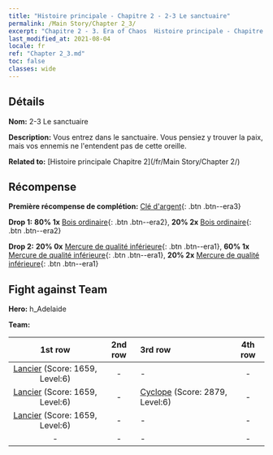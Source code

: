 ```yaml
---
title: "Histoire principale - Chapitre 2 - 2-3 Le sanctuaire"
permalink: /Main Story/Chapter 2_3/
excerpt: "Chapitre 2 - 3. Era of Chaos  Histoire principale - Chapitre 2_3. 2-3 Le sanctuaire"
last_modified_at: 2021-08-04
locale: fr
ref: "Chapter 2_3.md"
toc: false
classes: wide
---
```


## Détails

 **Nom:** 2-3 Le sanctuaire

 **Description:** Vous entrez dans le sanctuaire. Vous pensiez y trouver la paix, mais vos ennemis ne l'entendent pas de cette oreille.

 **Related to:** [Histoire principale Chapitre 2](/fr/Main Story/Chapter 2/)

## Récompense

 **Première récompense de complétion:** [Clé d'argent](/ItemsFR/con_693/){: .btn .btn--era3}

 **Drop 1:** **80% 1x** [Bois ordinaire](/ItemsFR/mat_7/){: .btn .btn--era2}, **20% 2x** [Bois ordinaire](/ItemsFR/mat_7/){: .btn .btn--era2}

 **Drop 2:** **20% 0x** [Mercure de qualité inférieure](/ItemsFR/mat_2/){: .btn .btn--era1}, **60% 1x** [Mercure de qualité inférieure](/ItemsFR/mat_2/){: .btn .btn--era1}, **20% 2x** [Mercure de qualité inférieure](/ItemsFR/mat_2/){: .btn .btn--era1}


## Fight against Team
 **Hero:** h_Adelaide

 **Team:**


  | 1st row | 2nd row | 3rd row | 4th row |
  |:----:|:----:|:----|:----:|
  | [Lancier](/fr/units/Pikeman/) (Score: 1659, Level:6)  | - | - | - |
  | [Lancier](/fr/units/Pikeman/) (Score: 1659, Level:6)  | - | [Cyclope](/fr/units/Cyclops/) (Score: 2879, Level:6)  | - |
  | [Lancier](/fr/units/Pikeman/) (Score: 1659, Level:6)  | - | - | - |
  | - | - | - | - |


